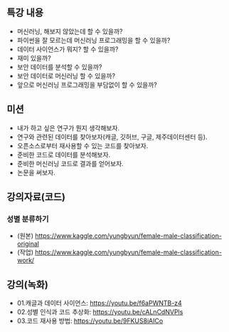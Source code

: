 ## 특강 내용
* 머신러닝, 해보지 않았는데 할 수 있을까?
* 파이썬을 잘 모르는데 머신러닝 프로그래밍을 할 수 있을까?
* 데이터 사이언스가 뭐지? 할 수 있을까?
* 재미 있을까?
* 보안 데이터를 분석할 수 있을까?
* 보안 데이터로 머신러닝 할 수 있을까? 
* 앞으로 머신러닝 프로그래밍을 부담없이 할 수 있을까?

## 미션 
* 내가 하고 싶은 연구가 뭔지 생각해보자.
* 연구와 관련된 데이터를 찾아보자(캐글, 깃허브, 구글, 제주데이터센터 등).
* 오픈소스로부터 재사용할 수 있는 코드를 찾아보자. 
* 준비한 코드로 데이터를 분석해보자.
* 준비한 머신러닝 코드로 결과를 얻어보자.
* 논문을 써보자. 

## 강의자료(코드)
### 성별 분류하기
* (원본) https://www.kaggle.com/yungbyun/female-male-classification-original
* (작업) https://www.kaggle.com/yungbyun/female-male-classification-work/

## 강의(녹화)
* 01.캐글과 데이터 사이언스: https://youtu.be/f6aPWNTB-z4
* 02.성별 인식과 코드 추상화: https://youtu.be/cALnCdNVPls
* 03.코드 재사용 방법: https://youtu.be/9FKUS8iAICo

